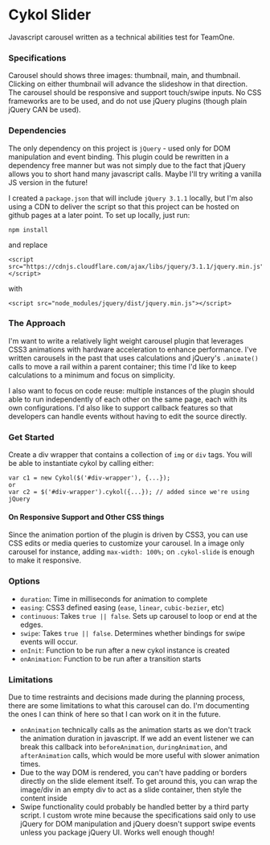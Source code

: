 # Cykol Slider
Javascript carousel written as a technical abilities test for TeamOne.

### Specifications
Carousel should shows three images: thumbnail, main, and thumbnail. Clicking on either thumbnail will advance the slideshow in that direction. The carousel should be responsive and support touch/swipe inputs. No CSS frameworks are to be used, and do not use jQuery plugins (though plain jQuery CAN be used).

### Dependencies
The only dependency on this project is `jQuery` - used only for DOM manipulation and event binding. This plugin could be rewritten in a dependency free manner but was not simply due to the fact that jQuery allows you to short hand many javascript calls. Maybe I'll try writing a vanilla JS version in the future!

I created a `package.json` that will include `jQuery 3.1.1` locally, but I'm also using a CDN to deliver the script so that this project can be hosted on github pages at a later point. To set up locally, just run:
```
npm install
```
and replace
```
<script src="https://cdnjs.cloudflare.com/ajax/libs/jquery/3.1.1/jquery.min.js"></script>
```
with
```
<script src="node_modules/jquery/dist/jquery.min.js"></script>
```

### The Approach
I'm want to write a relatively light weight carousel plugin that leverages CSS3 animations with hardware acceleration to enhance performance. I've written carousels in the past that uses calculations and jQuery's `.animate()` calls to move a rail within a parent container; this time I'd like to keep calculations to a minimum and focus on simplicity.

I also want to focus on code reuse: multiple instances of the plugin should able to run independently of each other on the same page, each with its own configurations. I'd also like to support callback features so that developers can handle events without having to edit the source directly.


### Get Started
Create a div wrapper that contains a collection of `img` or `div` tags. You will be able to instantiate cykol by calling either:
```
var c1 = new Cykol($('#div-wrapper'), {...});
or
var c2 = $('#div-wrapper').cykol({...}); // added since we're using jQuery
```

#### On Responsive Support and Other CSS things
Since the animation portion of the plugin is driven by CSS3, you can use CSS edits or media queries to customize your carousel. In a image only carousel for instance, adding `max-width: 100%;` on `.cykol-slide` is enough to make it responsive. 

### Options
- `duration`: Time in milliseconds for animation to complete
- `easing`: CSS3 defined easing (`ease`, `linear`, `cubic-bezier`, etc)
- `continuous`: Takes `true || false`. Sets up carousel to loop or end at the edges.
- `swipe`: Takes `true || false`. Determines whether bindings for swipe events will occur.
- `onInit`: Function to be run after a new cykol instance is created
- `onAnimation`: Function to be run after a transition starts


### Limitations
Due to time restraints and decisions made during the planning process, there are some limitations to what this carousel can do. I'm documenting the ones I can think of here so that I can work on it in the future.
- `onAnimation` technically calls as the animation starts as we don't track the animation duration in javascript. If we add an event listener we can break this callback into `beforeAnimation`, `duringAnimation`, and `afterAnimation` calls, which would be more useful with slower animation times.
- Due to the way DOM is rendered, you can't have padding or borders directly on the slide element itself. To get around this, you can wrap the image/div in an empty div to act as a slide container, then style the content inside
- Swipe functionality could probably be handled better by a third party script. I custom wrote mine because the specifications said only to use jQuery for DOM manipulation and jQuery doesn't support swipe events unless you package jQuery UI. Works well enough though!